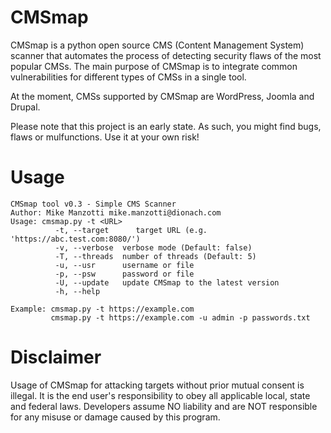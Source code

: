 CMSmap
======

CMSmap is a python open source CMS (Content Management System) scanner that automates the process 
of detecting security flaws of the most popular CMSs. The main purpose of CMSmap is to integrate common vulnerabilities 
for different types of CMSs in a single tool. 

At the moment, CMSs supported by CMSmap are WordPress, Joomla and Drupal.

Please note that this project is an early state. As such, you might find bugs, flaws or mulfunctions.
Use it at your own risk!

Usage
=====
	CMSmap tool v0.3 - Simple CMS Scanner
	Author: Mike Manzotti mike.manzotti@dionach.com
	Usage: cmsmap.py -t <URL>
	          -t, --target      target URL (e.g. 'https://abc.test.com:8080/')
	          -v, --verbose  verbose mode (Default: false)
	          -T, --threads  number of threads (Default: 5)
	          -u, --usr      username or file 
	          -p, --psw      password or file
	          -U, --update   update CMSmap to the latest version
	          -h, --help 
	          
	Example: cmsmap.py -t https://example.com
	         cmsmap.py -t https://example.com -u admin -p passwords.txt


Disclaimer
=====
Usage of CMSmap for attacking targets without prior mutual consent is illegal. 
It is the end user's responsibility to obey all applicable local, state and federal laws. 
Developers assume NO liability and are NOT responsible for any misuse or damage caused by this program.